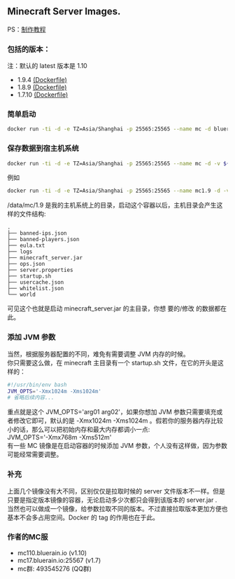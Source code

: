## Minecraft Server Images.
PS：[制作教程](http://blog.bluerain.io/2016/10/04/minecraft-docker/)
### 包括的版本：
注：默认的 latest 版本是 1.10   
* 1.9.4 [(Dockerfile)](https://github.com/HentaiMew/docker-minecraft/blob/master/1.9/Dockerfile)
* 1.8.9 [(Dockerfile)](https://github.com/HentaiMew/docker-minecraft/blob/master/1.8/Dockerfile)
* 1.7.10 [(Dockerfile)](https://github.com/HentaiMew/docker-minecraft/blob/master/1.7/Dockerfile)

### 简单启动
````bash
docker run -ti -d -e TZ=Asia/Shanghai -p 25565:25565 --name mc -d bluerain/minecraft:tag
````
### 保存数据到宿主机系统
````bash
docker run -ti -d -e TZ=Asia/Shanghai -p 25565:25565 --name mc -d -v ${your_host_path}:/data/minecraft bluerain/minecraft:tag
````
例如
````bash
docker run -ti -d -e TZ=Asia/Shanghai -p 25565:25565 --name mc1.9 -d -v /data/mc/1.9:/data/minecraft bluerain/minecraft:1.9
````
/data/mc/1.9 是我的主机系统上的目录，启动这个容器以后，主机目录会产生这样的文件结构:
````
.
├── banned-ips.json
├── banned-players.json
├── eula.txt
├── logs
├── minecraft_server.jar
├── ops.json
├── server.properties
├── startup.sh
├── usercache.json
├── whitelist.json
└── world
````
可见这个也就是启动 minecraft_server.jar 的主目录，你想 要的/修改 的数据都在此。   

### 添加 JVM 参数
当然，根据服务器配置的不同，难免有需要调整 JVM 内存的时候。   
你只需要这么做，在 minecraft 主目录有一个 startup.sh 文件，在它的开头是这样的：
````bash
#!/usr/bin/env bash
JVM_OPTS='-Xmx1024m -Xms1024m'
# 省略后续内容...
````
重点就是这个 JVM_OPTS='arg01 arg02'，如果你想加 JVM 参数只需要填充或者修改它即可，默认的是 -Xmx1024m -Xms1024m 。假若你的服务器内存比较小的话，那么可以把初始内存和最大内存都调小一点:   
JVM_OPTS='-Xmx768m -Xms512m'    
有一些 MC 镜像是在启动容器的时候添加 JVM 参数，个人没有这样做，因为参数可能经常需要调整。

### 补充
上面几个镜像没有大不同，区别仅仅是拉取时候的 server 文件版本不一样。但是只要是指定版本镜像的容器，无论启动多少次都只会得到该版本的 server.jar .   
当然也可以做成一个镜像，给参数拉取不同的版本。不过直接拉取版本更加方便也基本不会多占用空间。Docker 的 tag 的作用也在于此。

### 作者的MC服
* mc110.bluerain.io (v1.10)
* mc17.bluerain.io:25567 (v1.7)
* mc群: 493545276 (QQ群)
